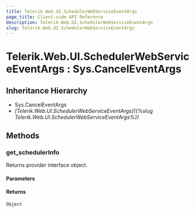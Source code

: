 ```yaml
---
title: Telerik.Web.UI.SchedulerWebServiceEventArgs
page_title: Client-side API Reference
description: Telerik.Web.UI.SchedulerWebServiceEventArgs
slug: Telerik.Web.UI.SchedulerWebServiceEventArgs
---
```


# Telerik.Web.UI.SchedulerWebServiceEventArgs : Sys.CancelEventArgs

## Inheritance Hierarchy

* Sys.CancelEventArgs
* *[Telerik.Web.UI.SchedulerWebServiceEventArgs]({%slug Telerik.Web.UI.SchedulerWebServiceEventArgs%})*

## Methods

### get_schedulerInfo

Returns provider interface object. 

#### Parameters

#### Returns

`Object`